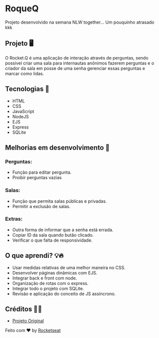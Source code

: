 # RoqueQ

Projeto desenvolvido na semana NLW together... Um pouquinho atrasado kkk

## Projeto 🖥️

O Rocket.Q é uma aplicação de interação através de perguntas, sendo possível criar uma sala para internautas anônimos fazerem perguntas e o criador da sala em posse de uma senha gerenciar essas perguntas e marcar como lidas.

## Tecnologias 🚀

- HTML
- CSS
- JavaScript
- NodeJS
- EJS
- Express
- SQLite

## Melhorias em desenvolvimento 📑

### Perguntas:
- Função para editar pergunta.
- Proibir perguntas vazias

### Salas:
- Função que permita salas públicas e privadas.
- Permitir a exclusão de salas.

### Extras:
- Outra forma de informar que a senha está errada.
- Copiar ID da sala quando butão clicado.
- Verificar o que falta de responsividade.

## O que aprendi? 💡🔥

- Usar medidas relativas de uma melhor maneira no CSS.
- Desenvolver páginas dinâmicas com EJS.
- Integrar back e front com node.
- Organização de rotas com o express.
- Integrar todo o projeto com SQLite.
- Revisão e aplicação do conceito de JS assíncrono.

## Créditos 💪🖤

- [Projeto Original](https://github.com/rocketseat-education/nlw-06-discover)


Feito com ♥ by [Rocketseat](https://www.rocketseat.com.br/)
